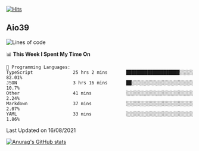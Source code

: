 [![Hits](https://hits.seeyoufarm.com/api/count/incr/badge.svg?url=https%3A%2F%2Fgithub.com%2Faio39&count_bg=%2339C5BB&title_bg=%23555555&icon=&icon_color=%23E7E7E7&title=hits&edge_flat=false)](https://hits.seeyoufarm.com)

## Aio39

<!--START_SECTION:waka-->
![Lines of code](https://img.shields.io/badge/From%20Hello%20World%20I%27ve%20Written-634639%20lines%20of%20code-blue)

📊 **This Week I Spent My Time On** 

```text
💬 Programming Languages: 
TypeScript               25 hrs 2 mins       ████████████████████░░░░░   82.01% 
JSON                     3 hrs 16 mins       ██░░░░░░░░░░░░░░░░░░░░░░░   10.7% 
Other                    41 mins             ░░░░░░░░░░░░░░░░░░░░░░░░░   2.24% 
Markdown                 37 mins             ░░░░░░░░░░░░░░░░░░░░░░░░░   2.07% 
YAML                     33 mins             ░░░░░░░░░░░░░░░░░░░░░░░░░   1.86%

```


 Last Updated on 16/08/2021
<!--END_SECTION:waka-->
[![Anurag's GitHub stats](https://github-readme-stats.vercel.app/api?username=aio39)](https://github.com/anuraghazra/github-readme-stats)

<!--
**aio39/aio39** is a ✨ _special_ ✨ repository because its `README.md` (this file) appears on your GitHub profile.

Here are some ideas to get you started:

- 🔭 I’m currently working on ...
- 🌱 I’m currently learning ...
- 👯 I’m looking to collaborate on ...
- 🤔 I’m looking for help with ...
- 💬 Ask me about ...
- 📫 How to reach me: ...
- 😄 Pronouns: ...
- ⚡ Fun fact: ...
-->
